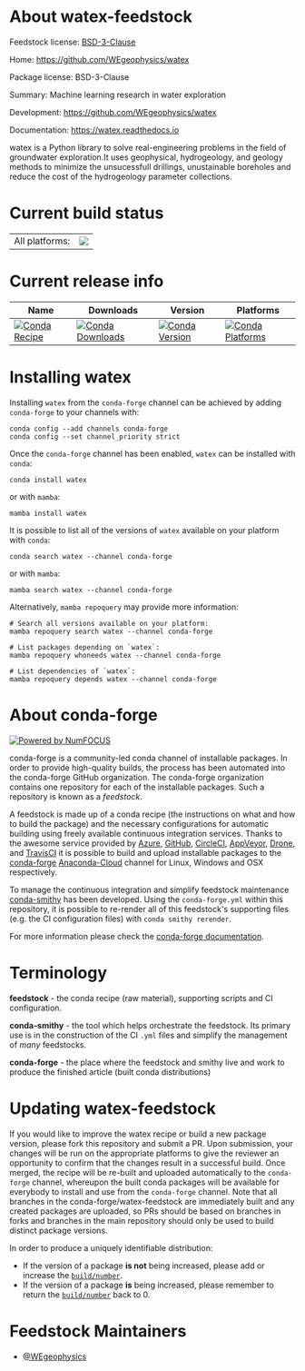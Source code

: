 About watex-feedstock
=====================

Feedstock license: [BSD-3-Clause](https://github.com/conda-forge/watex-feedstock/blob/main/LICENSE.txt)

Home: https://github.com/WEgeophysics/watex

Package license: BSD-3-Clause

Summary: Machine learning research in water exploration

Development: https://github.com/WEgeophysics/watex

Documentation: https://watex.readthedocs.io

watex is a Python library to solve real-engineering problems in
the field of groundwater exploration.It uses geophysical, hydrogeology,
and geology methods to  minimize the  unsucessfull drillings,
unustainable boreholes and reduce the cost of the hydrogeology
parameter collections.


Current build status
====================


<table><tr><td>All platforms:</td>
    <td>
      <a href="https://dev.azure.com/conda-forge/feedstock-builds/_build/latest?definitionId=18818&branchName=main">
        <img src="https://dev.azure.com/conda-forge/feedstock-builds/_apis/build/status/watex-feedstock?branchName=main">
      </a>
    </td>
  </tr>
</table>

Current release info
====================

| Name | Downloads | Version | Platforms |
| --- | --- | --- | --- |
| [![Conda Recipe](https://img.shields.io/badge/recipe-watex-green.svg)](https://anaconda.org/conda-forge/watex) | [![Conda Downloads](https://img.shields.io/conda/dn/conda-forge/watex.svg)](https://anaconda.org/conda-forge/watex) | [![Conda Version](https://img.shields.io/conda/vn/conda-forge/watex.svg)](https://anaconda.org/conda-forge/watex) | [![Conda Platforms](https://img.shields.io/conda/pn/conda-forge/watex.svg)](https://anaconda.org/conda-forge/watex) |

Installing watex
================

Installing `watex` from the `conda-forge` channel can be achieved by adding `conda-forge` to your channels with:

```
conda config --add channels conda-forge
conda config --set channel_priority strict
```

Once the `conda-forge` channel has been enabled, `watex` can be installed with `conda`:

```
conda install watex
```

or with `mamba`:

```
mamba install watex
```

It is possible to list all of the versions of `watex` available on your platform with `conda`:

```
conda search watex --channel conda-forge
```

or with `mamba`:

```
mamba search watex --channel conda-forge
```

Alternatively, `mamba repoquery` may provide more information:

```
# Search all versions available on your platform:
mamba repoquery search watex --channel conda-forge

# List packages depending on `watex`:
mamba repoquery whoneeds watex --channel conda-forge

# List dependencies of `watex`:
mamba repoquery depends watex --channel conda-forge
```


About conda-forge
=================

[![Powered by
NumFOCUS](https://img.shields.io/badge/powered%20by-NumFOCUS-orange.svg?style=flat&colorA=E1523D&colorB=007D8A)](https://numfocus.org)

conda-forge is a community-led conda channel of installable packages.
In order to provide high-quality builds, the process has been automated into the
conda-forge GitHub organization. The conda-forge organization contains one repository
for each of the installable packages. Such a repository is known as a *feedstock*.

A feedstock is made up of a conda recipe (the instructions on what and how to build
the package) and the necessary configurations for automatic building using freely
available continuous integration services. Thanks to the awesome service provided by
[Azure](https://azure.microsoft.com/en-us/services/devops/), [GitHub](https://github.com/),
[CircleCI](https://circleci.com/), [AppVeyor](https://www.appveyor.com/),
[Drone](https://cloud.drone.io/welcome), and [TravisCI](https://travis-ci.com/)
it is possible to build and upload installable packages to the
[conda-forge](https://anaconda.org/conda-forge) [Anaconda-Cloud](https://anaconda.org/)
channel for Linux, Windows and OSX respectively.

To manage the continuous integration and simplify feedstock maintenance
[conda-smithy](https://github.com/conda-forge/conda-smithy) has been developed.
Using the ``conda-forge.yml`` within this repository, it is possible to re-render all of
this feedstock's supporting files (e.g. the CI configuration files) with ``conda smithy rerender``.

For more information please check the [conda-forge documentation](https://conda-forge.org/docs/).

Terminology
===========

**feedstock** - the conda recipe (raw material), supporting scripts and CI configuration.

**conda-smithy** - the tool which helps orchestrate the feedstock.
                   Its primary use is in the construction of the CI ``.yml`` files
                   and simplify the management of *many* feedstocks.

**conda-forge** - the place where the feedstock and smithy live and work to
                  produce the finished article (built conda distributions)


Updating watex-feedstock
========================

If you would like to improve the watex recipe or build a new
package version, please fork this repository and submit a PR. Upon submission,
your changes will be run on the appropriate platforms to give the reviewer an
opportunity to confirm that the changes result in a successful build. Once
merged, the recipe will be re-built and uploaded automatically to the
`conda-forge` channel, whereupon the built conda packages will be available for
everybody to install and use from the `conda-forge` channel.
Note that all branches in the conda-forge/watex-feedstock are
immediately built and any created packages are uploaded, so PRs should be based
on branches in forks and branches in the main repository should only be used to
build distinct package versions.

In order to produce a uniquely identifiable distribution:
 * If the version of a package **is not** being increased, please add or increase
   the [``build/number``](https://docs.conda.io/projects/conda-build/en/latest/resources/define-metadata.html#build-number-and-string).
 * If the version of a package **is** being increased, please remember to return
   the [``build/number``](https://docs.conda.io/projects/conda-build/en/latest/resources/define-metadata.html#build-number-and-string)
   back to 0.

Feedstock Maintainers
=====================

* [@WEgeophysics](https://github.com/WEgeophysics/)

